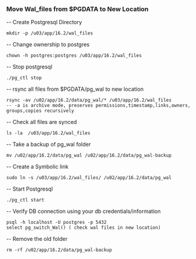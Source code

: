 ### Move Wal_files from $PGDATA to New Location

-- Create Postgresql Directory 
```
mkdir -p /u03/app/16.2/wal_files 
```
-- Change ownership to postgres
```
chown -h postgres:postgres /u03/app/16.2/wal_files
```
-- Stop postgresql
```
./pg_ctl stop

```
-- rsync all files from $PGDATA/pg_wal to new location
```
rsync -av /u02/app/16.2/data/pg_wal/* /u03/app/16.2/wal_files
-- -a is archive mode, preserves permissions,timestamp,links,owners, groups,copies recursively
```
-- Check all files are synced
```
ls -la  /u03/app/16.2/wal_files
```
-- Take a backup of pg_wal folder
```
mv /u02/app/16.2/data/pg_wal /u02/app/16.2/data/pg_wal-backup
```

-- Create a Symbolic link 
```
sudo ln -s /u03/app/16.2/wal_files/ /u02/app/16.2/data/pg_wal
```
-- Start Postgresql
```
./pg_ctl start
```

-- Verify DB connection using your db credentials/information
```
psql -h localhost -U postgres -p 5432
select pg_switch_Wal() ( check wal files in new location)
```

-- Remove the old folder
``` 
rm -rf /u02/app/16.2/data/pg_wal-backup
```
